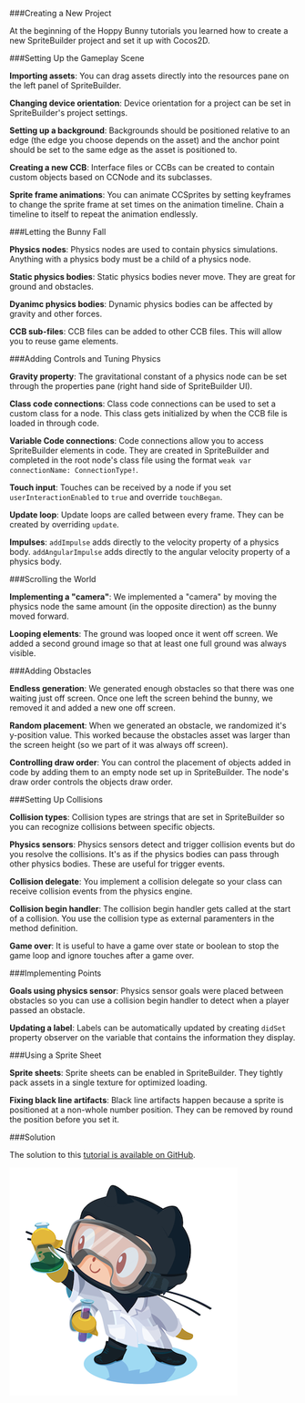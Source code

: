 

###Creating a New Project

At the beginning of the Hoppy Bunny tutorials you learned how to create a new SpriteBuilder project and set it up with Cocos2D.

###Setting Up the Gameplay Scene

**Importing assets**: You can drag assets directly into the resources pane on the left panel of SpriteBuilder.

**Changing device orientation**: Device orientation for a project can be set in SpriteBuilder's project settings.

**Setting up a background**: Backgrounds should be positioned relative to an edge (the edge you choose depends on the asset) and the anchor point should be set to the same edge as the asset is positioned to.

**Creating a new CCB**: Interface files or CCBs can be created to contain custom objects based on CCNode and its subclasses.

**Sprite frame animations**: You can animate CCSprites by setting keyframes to change the sprite frame at set times on the animation timeline. Chain a timeline to itself to repeat the animation endlessly.

###Letting the Bunny Fall

**Physics nodes**: Physics nodes are used to contain physics simulations. Anything with a physics body must be a child of a physics node.

**Static physics bodies**: Static physics bodies never move. They are great for ground and obstacles.

**Dyanimc physics bodies**: Dynamic physics bodies can be affected by gravity and other forces.

**CCB sub-files**: CCB files can be added to other CCB files. This will allow you to reuse game elements.

###Adding Controls and Tuning Physics

**Gravity property**: The gravitational constant of a physics node can be set through the properties pane (right hand side of SpriteBuilder UI).

**Class code connections**: Class code connections can be used to set a custom class for a node. This class gets initialized by when the CCB file is loaded in through code.

**Variable Code connections**: Code connections allow you to access SpriteBuilder elements in code. They are created in SpriteBuilder and completed in the root node's class file using the format `weak var connectionName: ConnectionType!`.

**Touch input**: Touches can be received by a node if you set `userInteractionEnabled` to `true` and override `touchBegan`.

**Update loop**: Update loops are called between every frame. They can be created by overriding `update`.

**Impulses**: `addImpulse` adds directly to the velocity property of a physics body. `addAngularImpulse` adds directly to the angular velocity property of a physics body.

###Scrolling the World

**Implementing a "camera"**: We implemented a "camera" by moving the physics node the same amount (in the opposite direction) as the bunny moved forward.

**Looping elements**: The ground was looped once it went off screen. We added a second ground image so that at least one full ground was always visible.

###Adding Obstacles

**Endless generation**: We generated enough obstacles so that there was one waiting just off screen. Once one left the screen behind the bunny, we removed it and added a new one off screen.

**Random placement**: When we generated an obstacle, we randomized it's y-position value. This worked because the obstacles asset was larger than the screen height (so we part of it was always off screen).

**Controlling draw order**: You can control the placement of objects added in code by adding them to an empty node set up in SpriteBuilder. The node's draw order controls the objects draw order.

###Setting Up Collisions

**Collision types**: Collision types are strings that are set in SpriteBuilder so you can recognize collisions between specific objects.

**Physics sensors**: Physics sensors detect and trigger collision events but do you resolve the collisions. It's as if the physics bodies can pass through other physics bodies. These are useful for trigger events.

**Collision delegate**: You implement a collision delegate so your class can receive collision events from the physics engine.

**Collision begin handler**: The collision begin handler gets called at the start of a collision. You use the collision type as external paramenters in the method definition.

**Game over**: It is useful to have a game over state or boolean to stop the game loop and ignore touches after a game over.

###Implementing Points

**Goals using physics sensor**: Physics sensor goals were placed between obstacles so you can use a collision begin handler to detect when a player passed an obstacle.

**Updating a label**: Labels can be automatically updated by creating `didSet` property observer on the variable that contains the information they display.

###Using a Sprite Sheet

**Sprite sheets**: Sprite sheets can be enabled in SpriteBuilder. They tightly pack assets in a single texture for optimized loading.

**Fixing black line artifacts**: Black line artifacts happen because a sprite is positioned at a non-whole number position. They can be removed by round the position before you set it.

###Solution

The solution to this [tutorial is available on GitHub](https://github.com/MakeSchool/HoppyBunny-SpriteBuilder-Swift).

![](../Tutorial-Images/labtocat.png)
